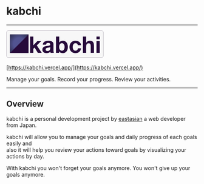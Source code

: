 # kabchi
***
![kabchi](kabchi.png)

[https://kabchi.vercel.app/](https://kabchi.vercel.app/)

Manage your goals. Record your progress. Review your activities.
***
## Overview
kabchi is a personal development project by [eastasian](https://github.com/reactboy) a web developer from Japan.

kabchi will allow you to manage your goals and daily progress of each goals easily and\
also it will help you review your actions toward goals by visualizing your actions by day.

With kabchi you won't forget your goals anymore. You won't give up your goals anymore.
